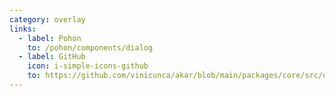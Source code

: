 ```yaml
---
category: overlay
links:
  - label: Pohon
    to: /pohon/components/dialog
  - label: GitHub
    icon: i-simple-icons-github
    to: https://github.com/vinicunca/akar/blob/main/packages/core/src/dialog/index.ts
---
```

